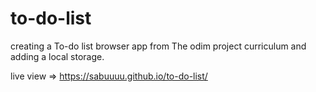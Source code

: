 # to-do-list

creating a To-do list browser app from The odim project curriculum and adding a local storage.

live view => https://sabuuuu.github.io/to-do-list/
